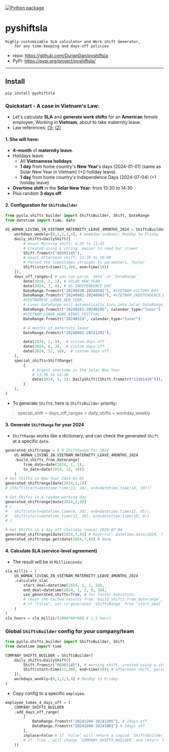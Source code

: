 [![Python package](https://github.com/DurianDan/pyshiftsla/actions/workflows/python-package.yml/badge.svg?branch=main)](https://github.com/DurianDan/pyshiftsla/actions/workflows/python-package.yml)

# pyshiftsla
    Highly customizable SLA calculator and Work shift Generator,
        for any time-keeping and days-off policies
- repo: https://github.com/DurianDan/pyshiftsla
- PyPi: https://pypi.org/project/pyshiftsla/
---
## Install
    pip install pyshiftsla
### Quickstart - A case in Vietnam's Law:
- Let's calculate **SLA** and **generate work shifts** for an **American** female employee, Working in **Vietnam**, about to take maternity leave.
- Law references: [(1)][1]; [(2)][2]
#### 1. She will have:
- **4-month** of **maternity leave**.
- Holidays leave:
    - All **Vietnamese holidays**.
    - **1 day** from home country's **New Year**'s days (2024-01-01) (same as Solar New Year in Vietnam) (+0 holiday leave)
    - **1 day** from home country's Independence Days (2024-07-04) (+1 holiday leave)
- **Overtime shift** in the **Solar New Year**: from 13:30 to 14:30
- Plus random **3 days off**

#### 2. Configuration for `ShiftsBuilder`
```python
from pysla.shifts_builder import ShiftsBuilder, Shift, DateRange
from datetime import time, date

US_WOMAN_LIVING_IN_VIETNAM_MATERNITY_LEAVE_4MONTHS_2024 = ShiftsBuilder(
    workdays_weekly=[0,1,2,3,4], # weekday indexes: Monday to Friday
    daily_shifts=DailyShift([
        # Usual Morning shift: 8:30 to 11:45
        # Created using a string, easier to read but slower
        Shift.fromstr("08301145"),
        # Usual Afternoon shift: 13:30 to 18:00
        # Parsed the timestamps straight to parameters, faster
        Shift(start=time(13,30), end=time(18))
    ]),
    days_off_ranges=[ # you can parse `date` or `DateRange`
        date(2024, 1, 1), # SOLAR_NEW_YEAR
        date(2024, 7, 4), # US_INDEPENDENCE_DAY
        DateRange.fromstr("20240430-20240501"), #VIETNAM_VICTORY_DAY
        DateRange.fromstr("20240902-20240903"), #VIETNAM_INDEPENDENCE_DAY
        #VIETNAMESE_LUNAR_NEW_YEAR,
        # Lunar DateRange will automatically turn into Solar DateRange
        DateRange.fromstr("20240101-20240105", calendar_type="lunar") 
        #VIETNAM_LUNAR_HUNG_KINGS_FESTIVAL
        DateRange.fromstr("20240310", calendar_type="lunar")

        # 4 months of maternity leave
        DateRange.fromstr("20240801-20241201"),

        date(2024, 2, 9),  # custom days off
        date(2024, 6, 3),  # custom days off
        date(2024, 12, 10),  # custom days off
    ],
    special_shifts=ShiftRange(
        {
            # Urgent overtime in the Solar New Year
            # 13:30 to 14:30
            date(2024, 1, 1): DailyShift([Shift.fromstr("13301430")]),
        }
    ),
)
```
- To generate `Shift`s, here is `ShiftsBuilder` priority:  
> special_shift > days_off_ranges > daily_shifts + workday_weekly
#### 3. Generate `ShiftRange` for year 2024
- `ShiftRange` works like a dictionary, and can check the generated `Shift` at a specific `date`.
```python
generated_shiftrange = ( # ShiftRange for 2024
    US_WOMAN_LIVING_IN_VIETNAM_MATERNITY_LEAVE_4MONTHS_2024
    .build_shifts_from_daterange(
        from_date=date(2024, 1, 1),
        to_date=date(2024, 12, 30))
    )
# Get Shifts in New Year 2024-01-01
generated_shiftrange[date(2024,1,1)] 
# [Shift(start=datetime.time(13, 30), end=datetime.time(14, 30))]

# Get Shifts in a random working day
generated_shiftrange[date(2024,2,8)]
# [
#   Shift(start=datetime.time(8, 30), end=datetime.time(11, 45)), 
#   Shift(start=datetime.time(13, 30), end=datetime.time(18, 0)) 
# ]

# Get Shifts in a day off (holiday leave) 2024-07-04
generated_shiftrange[date(2024,7,4)] # KeyError: datetime.date(2024, 7, 4)
generated_shiftrange.get(date(2024,7,4)) # None
```

#### 4. Calculate SLA (service-level agreement)
- The result will be in `Milliseconds`:
```python
sla_millis = (
    US_WOMAN_lIVING_IN_VIETNAM_MATERNITY_LEAVE_4MONTHS_2024
    .calculate_sla(
        start_deal=datetime(2024, 1, 1, 14),
        end_deal=datetime(2024, 1, 2, 9, 30),
        use_generated_shifts=True, # for faster execution, 
        # reuse the cached results from `build_shifts_from_daterange`,
        # if "False", set re-generated `ShiftsRange` from `start_deal` to `end_deal`
    )
)
sla_hours = sla_millis/(1000*60*60) # 1.5 hours
```


### Global `ShiftsBuilder` config for your company/team
```python
from pysla.shifts_builder import ShiftsBuilder, Shift
from datetime import time

COMPANY_SHIFTS_BUILDER = ShiftsBuilder(
    daily_shifts=DailyShift([
        Shift.fromstr("08301145"), # morning shift, created using a string, easier to read but slower
        Shift(start=time(13,30), end=time(18)) # afternoon shift, parsed the timestamps straight to parameters, faster
    ]),
    workdays_weekly=[0,1,2,3,4] # Monday to Friday
)
```
- Copy config to a specific `employee`.
```python
employee_takes_4_days_off = (
    COMPANY_SHIFTS_BUILDER
    .add_days_off_range(
        [
            DateRange.fromstr("20241204-20241205"), # 2days off
            DateRange.fromstr("20241000-20241001") # 2days off
        ],
        inplace=False # if `False` will return a copied `ShiftsBuilder`,
        # if `True`, will change `COMPANY_SHIFTS_BUILDER` and return `None`
    ))
```


[1]:https://english.luatvietnam.vn/legal-news/public-holiday-leaves-of-foreign-employees-in-vietnam-4729-91710-article.html
[2]: https://vietnamlawmagazine.vn/maternity-leave-for-foreign-female-employees-6115.html
